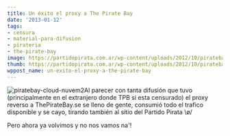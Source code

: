 ```yaml
---
title: Un éxito el proxy a The Pirate Bay
date: '2013-01-12'
tags:
- censura
- material-para-difusion
- pirateria
- the-pirate-bay
image: https://partidopirata.com.ar/wp-content/uploads/2012/10/piratebay-cloud-nuvem2.png
thumb: https://partidopirata.com.ar/wp-content/uploads/2012/10/piratebay-cloud-nuvem2-150x150.png
wppost_name: un-exito-el-proxy-a-the-pirate-bay
---
```


<img src="https://partidopirata.com.ar/wp-content/uploads/2012/10/piratebay-cloud-nuvem2.png" alt="piratebay-cloud-nuvem2" class="alignleft size-medium wp-image-6902" />Al parecer con tanta difusión que tuvo (principalmente en el extranjero donde TPB si esta censurado) el proxy reverso a ThePirateBay.se se lleno de gente, consumió todo el trafico disponible y se cayo, tirando también al sitio del Partido Pirata \ø/

Pero ahora ya volvimos y no nos vamos na'!


